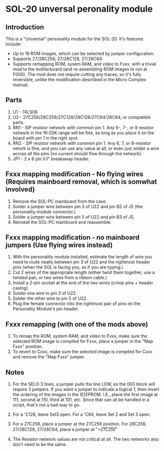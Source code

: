 # SOL-20 unversal peronality module

## Introduction

This is a "Universal" personality module for the SOL-20.  It's features include:
* Up to 16 ROM images, which can be selected by jumper configuration.
* Supports 27/28C256, 27/28C128, 27/28C64
* Supports remapping ROM, sysem RAM, and video to Fxxx, with a trivial mod to
  the motherboard (and re-assembling ROM images to run at F000). The mod does
  not require cutting any traces, so it's fully reversible, unlike the
  modification described in the Micro Complex manual.

## Parts
1. U1 - 74LS08
1. U2 - 27C256/28C256/27C128/28C128/27C64/28C64, or compatible parts.
1. RN1 - SIP resistor network with common pin 1. Any 6-, 7-, or 8 resistor
network in the 1K-20K range will be fine, as long as you place it on the board
with pin 1 in the right spot.
1. RN2 - SIP resistor network with common pin 1. Any 6, 7, or 8-resistor netork
is fine, and you can use any value at all, or even just solder a wire across all
the pins (no current should flow through the network).
1. JP1 - 2 x 8 pin 0.1" breakaway header.

## Fxxx mapping modification - No flying wires (Requires mainboard removal, which is somwhat involved)
1. Remove the SOL-PC mainboard from the case.
1. Solder a jumper wire between pin 3 of U22 and pin B2 of J5 (the personality module connector.)
1. Solder a jumper wire between pin 5 of U22 and pin B3 of J5.
1. Reinstall the SOL-PC mainboard and reassemble.

## Fxxx mapping modification - no mainboard jumpers (Use flying wires instead)
1. With the personality module installed, estimate the length of wire you need
   to route neatly between pin 3 of U22 and the rightmost header pins (when the
   SOL is facing you, as if you are typing.)
1. Cut 2 wires of the appropriate length (either twist them together, use a
   twisted pair, or two wires from a ribbon cable.)
1. Install a 2-pin socket at the end of the two wires (crimp pins + header casing)
1. Solder one wire to pin 3 of U22.
1. Solder the other wire to pin 5 of U22.
1. Plug the female connector into the rightmost pair of pins on the Personality Module's pin header.

## Fxxx remapping (with one of the mods above)
1. To remap the ROM, system RAM, and video to Fxxx, make sure the selected ROM
   image is compiled for Fxxx, place a jumper in the "Map Fxxx" position. 
1. To revert to Cxxx, make sure the selected image is compiled for Cxxx and
   remove the "Map Fxxx" jumper.
   
## Notes

1. For the SEL0-3 lines, a jumper pulls the line LOW, so the 000 block will
   require 3 jumpers. If you want a jumper to indicate a logical 1, then invert
   the ordering of the images in the (E)EPROM. I.E., place the first image at
   111, second at 110, third at 101, etc. Since that can all be handled in a
   script, that's not a bad way to go.
1. For a 'C128, leave Sel3 open. For a 'C64, leave Sel 2 and Sel 3 open.
1. For a 27C256, place a jumper at the 27C256 position. For 28C256, 27/28C128,
   27/28C64, place a jumper at "~2̅7̅C̅2̅5̅6̅"

1. The Resistor network values are not critical at all. The two networks also don't need to be the same.




